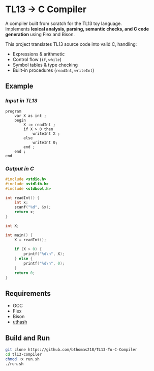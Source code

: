 # TL13 -> C Compiler
A compiler built from scratch for the TL13 toy language.  
Implements **lexical analysis, parsing, semantic checks, and C code generation** using Flex and Bison.  

This project translates TL13 source code into valid C, handling:
- Expressions & arithmetic
- Control flow (`if`, `while`)
- Symbol tables & type checking
- Built-in procedures (`readInt`, `writeInt`)

## Example
### *Input in TL13*
```tl13
program
    var X as int ;
    begin
        X := readInt ;
        if X > 0 then
            writeInt X ;
        else
            writeInt 0;
        end ;
    end ;
end
```
### *Output in C*
```C
#include <stdio.h>
#include <stdlib.h>
#include <stdbool.h>

int readInt() {
	int x;
	scanf("%d", &x);
	return x;
}

int X;

int main() {
	X = readInt();
	
	if (X > 0) {
		printf("%d\n", X);
	} else {
		printf("%d\n", 0);
	}
	return 0;
}
```

## Requirements
- GCC
- Flex
- Bison
- [uthash](https://troydhanson.github.io/uthash/)
## Build and Run
```bash
git clone https://github.com/bthomas218/TL13-To-C-Compiler
cd tl13-compiler
chmod +x run.sh
./run.sh
```

